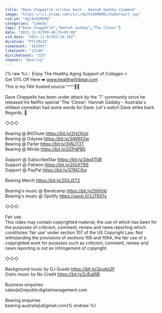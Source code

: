 ```yaml
---
title: "Dave Chappelle strikes back - Hannah Gadsby slammed"
image: "https:\/\/i.ytimg.com\/vi\/4gl9s6IMbMQ\/hqdefault.jpg"
vid_id: "4gl9s6IMbMQ"
categories: "Comedy"
tags: ["Dave Chappelle","Hannah Gadsby","The Closer"]
date: "2021-11-02T09:40:15+03:00"
vid_date: "2021-11-01T02:19:39Z"
duration: "PT11M11S"
viewcount: "182693"
likeCount: "12540"
dislikeCount: "225"
channel: "Bearing"
---
```

{% raw %}✅ Enjoy The Healthy Aging Support of Collagen 🔥<br />Get 51% Off  Here ➡️  www.healthwithbear.com<br />This is my FAV trusted source ^^^^💪💪 <br /><br />Dave Chappelle has been under attack by the 'T' community since he released his Netflix special 'The 'Closer'. Hannah Gadsby - Australia's shittest comedian had some words for Dave. Let's watch Dave strike back. Regards, 🐻<br /><br />◇◇◇<br /><br />Bearing @ BitChute <a rel="nofollow" target="blank" href="https://bit.ly/2H2XisV">https://bit.ly/2H2XisV</a> <br />Bearing @ Odysee <a rel="nofollow" target="blank" href="https://bit.ly/3iWRX3w">https://bit.ly/3iWRX3w</a><br />Bearing @ Parler <a rel="nofollow" target="blank" href="https://bit.ly/3jWJT3T">https://bit.ly/3jWJT3T</a><br />Bearing @ Minds <a rel="nofollow" target="blank" href="https://bit.ly/2GPdPB0">https://bit.ly/2GPdPB0</a><br /><br />Support @ SubscribeStar <a rel="nofollow" target="blank" href="https://bit.ly/3dq4T0B">https://bit.ly/3dq4T0B</a> <br />Support @ Patreon <a rel="nofollow" target="blank" href="https://bit.ly/2GUtTRS">https://bit.ly/2GUtTRS</a> <br />Support @ PayPal <a rel="nofollow" target="blank" href="https://bit.ly/374tCXm">https://bit.ly/374tCXm</a> <br /><br />Bearing Merch <a rel="nofollow" target="blank" href="https://bit.ly/2SSJST2">https://bit.ly/2SSJST2</a> <br /><br />Bearing's music @ Bandcamp <a rel="nofollow" target="blank" href="https://bit.ly/2t6Xrkl">https://bit.ly/2t6Xrkl</a> <br />Bearing's music @ Spotify <a rel="nofollow" target="blank" href="https://spoti.fi/2JTK01y">https://spoti.fi/2JTK01y</a> <br /><br />◇◇◇<br /><br />Fair use. <br />This video may contain copyrighted material; the use of which has been for the purposes of criticism, comment, review and news reporting which constitutes 'fair use' under section 107 of the US Copyright Law. Not withstanding the provisions of sections 106 and 106A, the fair use of a copyrighted work for purposes such as criticism, comment, review and news reporting is not an infringement of copyright.<br /><br />◇◇◇<br /><br />Background music by DJ Quads <a rel="nofollow" target="blank" href="https://bit.ly/2puAo2F">https://bit.ly/2puAo2F</a><br />Outro music by No Credit <a rel="nofollow" target="blank" href="https://bit.ly/2JEatRB">https://bit.ly/2JEatRB</a><br /><br />Business enquiries <br />sales[at]republicdigitalmanagement.com <br /><br />Bearing enquiries<br />bearing.australia[at]gmail.com{% endraw %}
